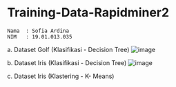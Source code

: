 # Training-Data-Rapidminer2
```
Nama  : Sofia Ardina
NIM   : 19.01.013.035
```
a. Dataset Golf (Klasifikasi - Decision Tree)
  ![image](https://user-images.githubusercontent.com/105371183/197683840-b9ecc59a-3567-4441-aa76-51b85e151d1e.png)

b. Dataset Iris (Klasifikasi - Decision Tree)
  ![image](https://user-images.githubusercontent.com/105371183/197684163-c5718ead-b9dd-445c-873b-34d7ce52e8d6.png)

c. Dataset Iris (Klastering - K- Means)

